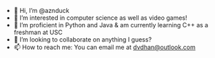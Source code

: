 - 👋 Hi, I’m @aznduck
- 👀 I’m interested in computer science as well as video games!
- 🌱 I’m proficient in Python and Java & am currently learning C++ as a freshman at USC
- 💞️ I’m looking to collaborate on anything I guess?
- 📫 How to reach me: You can email me at dvdhan@outlook.com

<!---
aznduck/aznduck is a ✨ special ✨ repository because its `README.md` (this file) appears on your GitHub profile.
You can click the Preview link to take a look at your changes.
--->

